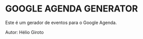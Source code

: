 # GOOGLE AGENDA GENERATOR

Este é um gerador de eventos para o Google Agenda.

Autor: Hélio Giroto


